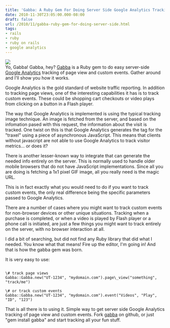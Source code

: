 ```yaml
---
title: 'Gabba: A Ruby Gem For Doing Server Side Google Analytics Tracking'
date: 2010-11-30T23:05:00.000-08:00
draft: false
url: /2010/11/gabba-ruby-gem-for-doing-server-side.html
tags: 
- rails
- ruby
- ruby on rails
- google analytics
---
```


[![](http://www.thehype.fm/wp-content/uploads/2009/05/yo-gabba.jpg)](http://www.thehype.fm/wp-content/uploads/2009/05/yo-gabba.jpg)  
Yo, Gabba! Gabba, hey? [Gabba](https://github.com/hybridgroup/gabba) is a Ruby gem to do easy server-side [Google Analytics](http://google.com/analytics/) tracking of page view and custom events. Gather around and I'll show you how it works.  
  
Google Analytics is the gold standard of website traffic reporting. In addition to tracking page views, one of the interesting capabilities it has is to track custom events. These could be shopping cart checkouts or video plays from clicking on a button in a Flash player.  
  
The way that Google Analytics is implemented is using the typical tracking image technique. An image is fetched from the server, and based on the infomation pased with this request, the information about the visit is tracked. One twist on this is that Google Analytics generates the tag for the "traxel" using a piece of asynchronous JavaScript. This means that clients without javascript are not able to use Google Analytics to track visitor metrics... or does it?  
  
There is another lesser-known way to integrate that can generate the needed info entirely on the server. This is normally used to handle older mobile browsers that do not have JavaScript implementations. Since all you are doing is fetching a 1x1 pixel GIF image, all you really need is the magic URL.  
  
This is in fact exactly what you would need to do if you want to track custom events, the only real difference being the specific parameters passed to Google Analytics.  
  
There are a number of cases where you might want to track custom events for non-browser devices or other unique situations. Tracking when a purchase is completed, or when a video is played by Flash player or a phone call is initiated, are just a few things you might want to track entirely on the server, with no browser interaction at all.  
  
I did a bit of searching, but did not find any Ruby library that did what I needed. You know what that means! Fire up the editor, I'm going in! And that is how the gabba gem was born.  
  
It is very easy to use:  
```
  
\# track page views  
Gabba::Gabba.new("UT-1234", "mydomain.com").page\_view("something", "track/me")  
  
\# or track custom events  
Gabba::Gabba.new("UT-1234", "mydomain.com").event("Videos", "Play", "ID", "123")  

```  
  
That is all there is to using it. Simple way to get server side Google Analytics tracking of page view and custom events. Fork [gabba](https://github.com/hybridgroup/gabba) on github, or just "gem install gabba" and start tracking all your fun stuff.